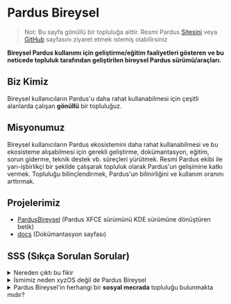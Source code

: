 # Pardus Bireysel
> Not: Bu sayfa gönüllü bir topluluğa aittir. Resmi Pardus <a href="https://pardus.org.tr" target="_blank">Sitesini</a> veya <a href="https://github.com/pardus" target="_blank">GitHub</a> sayfasını ziyaret etmek istemiş olabilirsiniz

<b>Bireysel Pardus kullanımı için geliştirme/eğitim faaliyetleri gösteren ve bu neticede topluluk tarafından geliştirilen bireysel Pardus sürümü/araçları.</b>

## Biz Kimiz
Bireysel kullanıcıların Pardus'u daha rahat kullanabilmesi için çeşitli alanlarda çalışan <b>gönüllü</b> bir topluluğuz.

## Misyonumuz
Bireysel kullanıcıların Pardus ekosistemini daha rahat kullanabilmesi ve bu ekosisteme alışabilmesi için gerekli geliştirme, dokümantasyon, eğitim, sorun giderme, teknik destek vb. süreçleri yürütmek. Resmi Pardus ekibi ile yarı-işbirlikçi bir şekilde çalışarak topluluk olarak Pardus'un gelişimine katkı vermek. Topluluğu bilinçlendirmek, Pardus'un bilinirliğini ve kullanım oranını arttırmak.

## Projelerimiz
- <a href="https://github.com/pardus-bireysel/pardus-bireysel">PardusBireysel</a> (Pardus XFCE sürümünü KDE sürümüne dönüştüren betik)
- <a href="https://github.com/pardus-bireysel/docs">docs</a> (Dokümantasyon sayfası)

## SSS (Sıkça Sorulan Sorular)

</details>
<details><summary>Nereden çıktı bu fikir</summary>
  <a href="https://discord.gg/vF7mj53ZNV">Pardus Discord sunucusu</a> üzerindeki <a href="https://discord.com/channels/941091332389232741/1177946685129887744">şu</a> soru neticesinde bu fikre atıldık :)
</details>

<details><summary>İsmimiz neden xyzOS değil de Pardus Bireysel</summary>

  1. Pardus sisteminden tamamen koparak farklı bir marka ismi oluşturmanın son kullanıcıda kafa karışıklığına ve seçenekler arasında karasızlığa yol açacak olması.

  2. <b>Aynı amaç</b> ile yapılacak ikinci farklı isimde bir topluluğun/projenin ileride zıtlıklar yaratarak Pardus'a karşı önyargı oluşturmasına neden olmamasını sağlamak.

  3. Pardus Bireysel sürümü üzerine çalışırken bir yandan da TÜBİTAK ULAKBİM Ekibinin geliştirme sürecine yardımcı olmak. Geliştirme sürecini resmi sürümden ayırmamak
</details>

<details><summary>Pardus Bireysel'in herhangi bir <b>sosyal mecrada</b> topluluğu bulunmakta mıdır?</summary>
Pardus Bireysel, resmi Pardus topluluğundan ayrı bir topluluk <b>değildir</b>. Discord üzerindeki Pardus sunucusu veya <a href="https://pardus.org.tr">resmi Pardus</a> sitesindeki diğer linkler üzerinden topluluk ile aktif iletişimde kalabilirsiniz. Ayrıca <a href="https://gonullu.pardus.org.tr">Pardus Gönüllü Sayfası</a> üzerinden de ilgili gönüllülük faaliyetlerine katılabilirsiniz.
</details>

